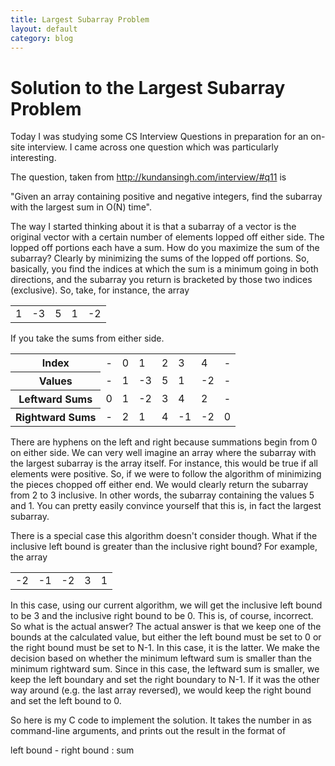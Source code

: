 ```yaml
---
title: Largest Subarray Problem
layout: default
category: blog
---
```


# Solution to the Largest Subarray Problem

Today I was studying some CS Interview Questions in preparation for an on-site
interview. I came across one question which was particularly interesting. 

The question, taken from http://kundansingh.com/interview/#q11 is 

"Given an array containing positive and negative integers, find the subarray
with the largest sum in O(N) time".

The way I started thinking about it is that a subarray of a vector is the
original vector with a certain number of elements lopped off either side.
The lopped off portions each have a sum. How do you maximize the sum of the 
subarray? Clearly by minimizing the sums of the lopped off portions. So, 
basically, you find the indices at which the sum is a minimum going in both
directions, and the subarray you return is bracketed by those two indices 
(exclusive). So, take, for instance, the array 

<table>
<tr><td>1</td><td>-3</td><td>5</td><td>1</td><td>-2</td></tr>
</table>

If you take the sums from either side.

<table>
<tr><th>Index</th><td>-</td><td>0</td><td>1</td><td>2</td><td>3</td><td>4</td><td>-</td></tr>
<tr><th>Values</th><td>-</td><td>1</td><td>-3</td><td>5</td><td>1</td><td>-2</td><td>-</td></tr>
<tr><th>Leftward Sums</th><td>0</td><td>1</td><td>-2</td><td>3</td><td>4</td><td>2</td><td>-</td></tr>
<tr><th>Rightward Sums</th><td>-</td><td>2</td><td>1</td><td>4</td><td>-1</td><td>-2</td><td>0</td></tr>
</table>

There are hyphens on the left and right because summations begin from 0 on 
either side. We can very well imagine an array where the subarray with the 
largest subarray is the array itself. For instance, this would be true if all
elements were positive. So, if we were to follow the algorithm of minimizing
the pieces chopped off either end. We would clearly return the subarray
from 2 to 3 inclusive. In other words, the subarray containing the 
values 5 and 1. You can pretty easily convince yourself that this is, in fact
the largest subarray. 

There is a special case this algorithm doesn't consider though. What if the 
inclusive left bound is greater than the inclusive right bound? For example,
the array

<table>
<tr><td>-2</td><td>-1</td><td>-2</td><td>3</td><td>1</td></tr>
</table>

In this case, using our current algorithm, we will get the inclusive left bound
to be 3 and the inclusive right bound to be 0. This is, of course, incorrect.
So what is the actual answer? The actual answer is that we keep one of the 
bounds at the calculated value, but either the left bound must be set to 0 or
the right bound must be set to N-1. In this case, it is the latter. We make
the decision based on whether the minimum leftward sum is smaller than the 
minimum rightward sum. Since in this case, the leftward sum is smaller, we keep
the left boundary and set the right boundary to N-1. If it was the other way
around (e.g. the last array reversed), we would keep the right bound
and set the left bound to 0. 

So here is my C code to implement the solution. It takes the number in as 
command-line arguments, and prints out the result in the format of

left bound - right bound : sum

<script src="https://gist.github.com/1384147.js"> </script>
